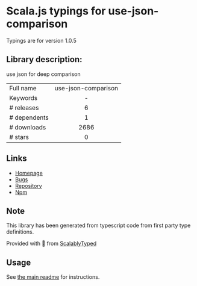 
# Scala.js typings for use-json-comparison

Typings are for version 1.0.5

## Library description:
use json for deep comparison

|                    |                 |
| ------------------ | :-------------: |
| Full name          | use-json-comparison |
| Keywords           | - |
| # releases         | 6 |
| # dependents       | 1 |
| # downloads        | 2686 |
| # stars            | 0 |

## Links
- [Homepage](https://github.com/chenshuai2144/useJSONComparison#readme)
- [Bugs](https://github.com/chenshuai2144/useJSONComparison/issues)
- [Repository](https://github.com/chenshuai2144/useJSONComparison)
- [Npm](https://www.npmjs.com/package/use-json-comparison)
    


## Note
This library has been generated from typescript code from first party type definitions.

Provided with :purple_heart: from [ScalablyTyped](https://github.com/oyvindberg/ScalablyTyped)

## Usage
See [the main readme](../../readme.md) for instructions.


